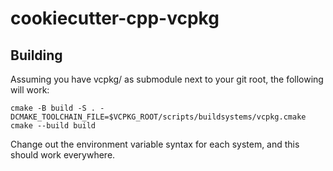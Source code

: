 # cookiecutter-cpp-vcpkg
## Building
Assuming you have vcpkg/ as submodule next to your git root, the following will work:

    cmake -B build -S . -DCMAKE_TOOLCHAIN_FILE=$VCPKG_ROOT/scripts/buildsystems/vcpkg.cmake
    cmake --build build

Change out the environment variable syntax for each system, and this should work everywhere.
